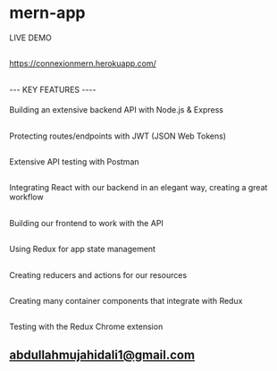 # mern-app

LIVE DEMO 
##
https://connexionmern.herokuapp.com/
##
--- KEY FEATURES ----
####
Building an extensive backend API with Node.js & Express
##
Protecting routes/endpoints with JWT (JSON Web Tokens)
##
Extensive API testing with Postman
##
Integrating React with our backend in an elegant way, creating a great workflow
##
Building our frontend to work with the API
##
Using Redux for app state management
##
Creating reducers and actions for our resources
##
Creating many container components that integrate with Redux
##
Testing with the Redux Chrome extension


## abdullahmujahidali1@gmail.com


